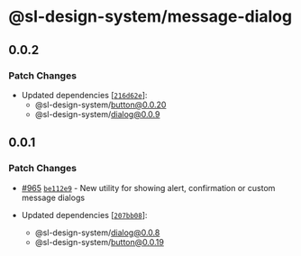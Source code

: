 # @sl-design-system/message-dialog

## 0.0.2

### Patch Changes

- Updated dependencies [[`216d62e`](https://github.com/sl-design-system/components/commit/216d62eb5a16277b4ea2767ea0530e570bf40abf)]:
  - @sl-design-system/button@0.0.20
  - @sl-design-system/dialog@0.0.9

## 0.0.1

### Patch Changes

- [#965](https://github.com/sl-design-system/components/pull/965) [`be112e9`](https://github.com/sl-design-system/components/commit/be112e9521dfba61a0ae2f229915036406f52bc0) - New utility for showing alert, confirmation or custom message dialogs

- Updated dependencies [[`207bb08`](https://github.com/sl-design-system/components/commit/207bb08fdae47c80eb74eb07164d3a0478f6ae78)]:
  - @sl-design-system/dialog@0.0.8
  - @sl-design-system/button@0.0.19
